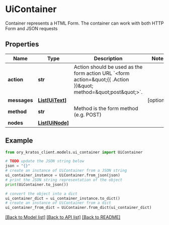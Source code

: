 # UiContainer

Container represents a HTML Form. The container can work with both HTTP Form and JSON requests

## Properties

Name | Type | Description | Notes
------------ | ------------- | ------------- | -------------
**action** | **str** | Action should be used as the form action URL &#x60;&lt;form action&#x3D;\&quot;{{ .Action }}\&quot; method&#x3D;\&quot;post\&quot;&gt;&#x60;. | 
**messages** | [**List[UiText]**](UiText.md) |  | [optional] 
**method** | **str** | Method is the form method (e.g. POST) | 
**nodes** | [**List[UiNode]**](UiNode.md) |  | 

## Example

```python
from ory_kratos_client.models.ui_container import UiContainer

# TODO update the JSON string below
json = "{}"
# create an instance of UiContainer from a JSON string
ui_container_instance = UiContainer.from_json(json)
# print the JSON string representation of the object
print(UiContainer.to_json())

# convert the object into a dict
ui_container_dict = ui_container_instance.to_dict()
# create an instance of UiContainer from a dict
ui_container_from_dict = UiContainer.from_dict(ui_container_dict)
```
[[Back to Model list]](../README.md#documentation-for-models) [[Back to API list]](../README.md#documentation-for-api-endpoints) [[Back to README]](../README.md)


